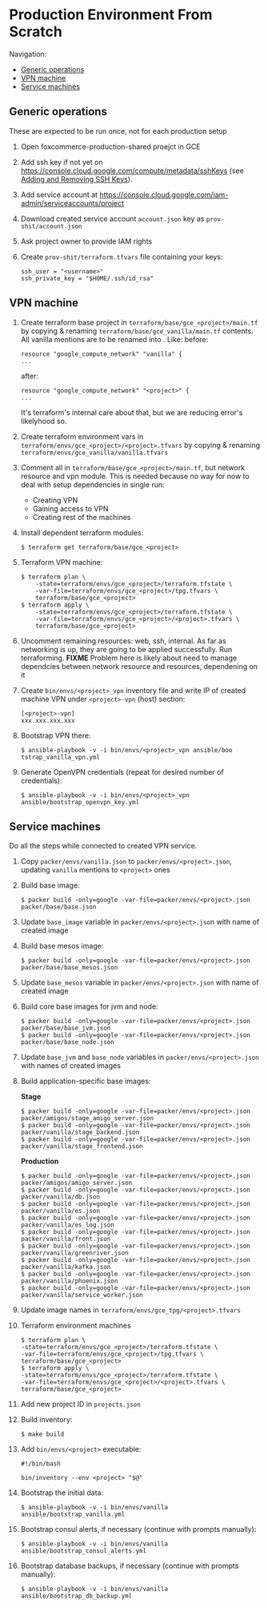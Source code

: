 # Production Environment From Scratch

Navigation:
* [Generic operations](#generic-operations)
* [VPN machine](#vpn-machine)
* [Service machines](#service-machines)


## Generic operations

These are expected to be run once, not for each production setup

1. Open foxcommerce-production-shared proejct in GCE
2. Add ssh key if not yet on https://console.cloud.google.com/compute/metadata/sshKeys (see [Adding and Removing SSH Keys](https://cloud.google.com/compute/docs/instances/adding-removing-ssh-keys)).
3. Add service account at https://console.cloud.google.com/iam-admin/serviceaccounts/project
4. Download created service account `account.json` key as `prov-shit/account.json`
4. Ask project owner to provide IAM rights
5. Create `prov-shit/terraform.tfvars` file containing your keys:

	```
	ssh_user = "<username>"
	ssh_private_key = "$HOME/.ssh/id_rsa"
	```


## VPN machine

1. Create terraform base project in `terraform/base/gce_<project>/main.tf` by copying & renaming `terraform/base/gce_vanilla/main.tf` contents. All vanilla mentions are to be renamed into <project>. Like:
    before:
    
    ```
    resource "google_compute_network" "vanilla" {
    ...
    ```
    
    after:
    
    ```
    resource "google_compute_network" "<project>" {
    ...
    ```
    
    It's terraform's internal care about that, but we are reducing error's likelyhood so.

2. Create terraform environment vars in `terraform/envs/gce_<project>/<project>.tfvars` by copying & renaming `terraform/envs/gce_vanilla/vanilla.tfvars`

3. Comment all in `terraform/base/gce_<project>/main.tf`, but network resource and vpn module. This is needed because no way for now to deal with setup dependencies in single run:
    * Creating VPN
    * Gaining access to VPN
    * Creating rest of the machines

4. Install dependent terraform modules:
    
    ```
    $ terraform get terraform/base/gce_<project>
    ```

5. Terraform VPN machine:
    
    ```
    $ terraform plan \
        -state=terraform/envs/gce_<project>/terraform.tfstate \
        -var-file=terraform/envs/gce_<project>/tpg.tfvars \
        terraform/base/gce_<project>
    $ terraform apply \
        -state=terraform/envs/gce_<project>/terraform.tfstate \
        -var-file=terraform/envs/gce_<project>/<project>.tfvars \
        terraform/base/gce_<project>
   ```

6. Uncomment remaining resources: web, ssh, internal. As far as networking is up, they are going to be applied successfully. Run terraforming.
   **FIXME** Problem here is likely about need to manage dependcies between network resource and resources, dependening on it

7. Create `bin/envs/<project>_vpn` inventory file and write IP of created machine VPN under `<project>-vpn` (host) section:
    
    ```
    [<project>-vpn]
    xxx.xxx.xxx.xxx
    ```

8. Bootstrap VPN there:
    
    ```
    $ ansible-playbook -v -i bin/envs/<project>_vpn ansible/boo tstrap_vanilla_vpn.yml
    ```

9. Generate OpenVPN credentials (repeat for desired number of credentials):
    
    ```
    $ ansible-playbook -v -i bin/envs/<project>_vpn ansible/bootstrap_openvpn_key.yml
    ```

## Service machines

Do all the steps while connected to created VPN service.

1. Copy `packer/envs/vanilla.json` to `packer/envs/<project>.json`, updating `vanilla` mentions to `<project>` ones

2. Build base image:
    ```
    $ packer build -only=google -var-file=packer/envs/<project>.json packer/base/base.json
    ```

3. Update `base_image` variable in `packer/envs/<project>.jso`n with name of created image

4. Build base mesos image:
    ```
    $ packer build -only=google -var-file=packer/envs/<project>.json packer/base/base_mesos.json
    ```

5. Update `base_mesos` variable in `packer/envs/<project>.json` with name of created image

6. Build core base images for jvm and node:
    ```
    $ packer build -only=google -var-file=packer/envs/<project>.json packer/base/base_jvm.json
    $ packer build -only=google -var-file=packer/envs/<project>.json packer/base/base_node.json
    ```

7. Update `base_jvm` and `base_node` variables in `packer/envs/<project>.json` with names of created images

8. Build application-specific base images:

    **Stage**
    ```
    $ packer build -only=google -var-file=packer/envs/<project>.json packer/amigos/stage_amigo_server.json
    $ packer build -only=google -var-file=packer/envs/<project>.json packer/vanilla/stage_backend.json
    $ packer build -only=google -var-file=packer/envs/<project>.json packer/vanilla/stage_frontend.json
    ```

    **Production**
    ```
    $ packer build -only=google -var-file=packer/envs/<project>.json packer/amigos/amigo_server.json
    $ packer build -only=google -var-file=packer/envs/<project>.json packer/vanilla/db.json
    $ packer build -only=google -var-file=packer/envs/<project>.json packer/vanilla/es.json
    $ packer build -only=google -var-file=packer/envs/<project>.json packer/vanilla/es_log.json
    $ packer build -only=google -var-file=packer/envs/<project>.json packer/vanilla/front.json
    $ packer build -only=google -var-file=packer/envs/<project>.json packer/vanilla/greenriver.json
    $ packer build -only=google -var-file=packer/envs/<project>.json packer/vanilla/kafka.json
    $ packer build -only=google -var-file=packer/envs/<project>.json packer/vanilla/phoenix.json
    $ packer build -only=google -var-file=packer/envs/<project>.json packer/vanilla/service_worker.json
    ```

9. Update image names in `terraform/envs/gce_tpg/<project>.tfvars`

10. Terraform environment machines
    ```
    $ terraform plan \
    -state=terraform/envs/gce_<project>/terraform.tfstate \
    -var-file=terraform/envs/gce_<project>/tpg.tfvars \
    terraform/base/gce_<project>
    $ terraform apply \
    -state=terraform/envs/gce_<project>/terraform.tfstate \
    -var-file=terraform/envs/gce_<project>/<project>.tfvars \
    terraform/base/gce_<project>
    ```

11. Add new project ID in `projects.json`
12. Build inventory:
    ```
    $ make build
    ```

13. Add `bin/envs/<project>` executable:
    ```
    #!/bin/bash

    bin/inventory --env <project> "$@"
    ```

14. Bootstrap the initial data:
    ```
    $ ansible-playbook -v -i bin/envs/vanilla ansible/bootstrap_vanilla.yml
    ```

15. Bootstrap consul alerts, if necessary (continue with prompts manually):

    ```
    $ ansible-playbook -v -i bin/envs/vanilla ansible/bootstrap_consul_alerts.yml
    ```
16. Bootstrap database backups, if necessary (continue with prompts manually):

    ```
    $ ansible-playbook -v -i bin/envs/vanilla ansible/bootstrap_db_backup.yml
    ```
